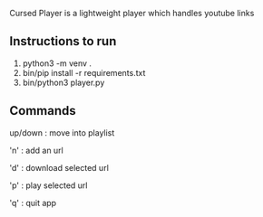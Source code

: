 Cursed Player is a lightweight player which handles youtube links

Instructions to run
--------------------------
1) python3 -m venv .
2) bin/pip install -r requirements.txt
3) bin/python3 player.py

Commands
--------------------------
up/down : move into playlist

'n' : add an url

'd' : download selected url

'p' : play selected url

'q' : quit app
